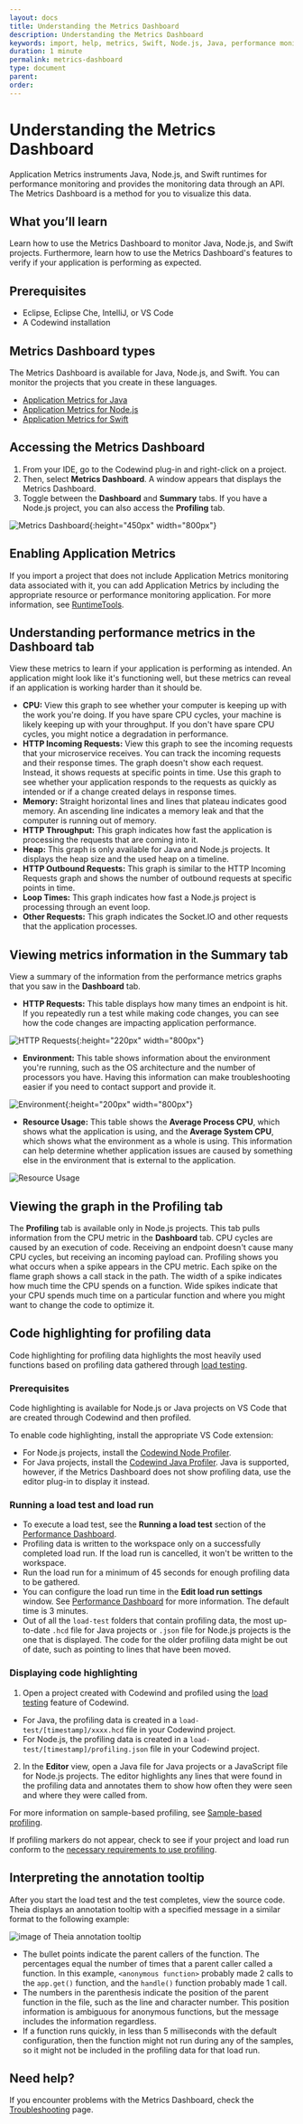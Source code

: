 ```yaml
---
layout: docs
title: Understanding the Metrics Dashboard
description: Understanding the Metrics Dashboard
keywords: import, help, metrics, Swift, Node.js, Java, performance monitoring, app monitor, dashboard, CPU, HTTP incoming requests, memory, HTTP throughput, Heap, HTTP outbound requests, loop times, other requests, run load, HTTP Requests, environment, resource usage, profiling, enabling, graph
duration: 1 minute
permalink: metrics-dashboard
type: document
parent:
order:
---
```


# Understanding the Metrics Dashboard

Application Metrics instruments Java, Node.js, and Swift runtimes for performance monitoring and provides the monitoring data through an API. The Metrics Dashboard is a method for you to visualize this data. 

## What you’ll learn

Learn how to use the Metrics Dashboard to monitor Java, Node.js, and Swift projects. Furthermore, learn how to use the Metrics Dashboard's features to verify if your application is performing as expected.  

## Prerequisites

* Eclipse, Eclipse Che, IntelliJ, or VS Code
* A Codewind installation

## Metrics Dashboard types

The Metrics Dashboard is available for Java, Node.js, and Swift. You can monitor the projects that you create in these languages.
* [Application Metrics for Java](https://developer.ibm.com/javasdk/application-metrics-java/)
* [Application Metrics for Node.js](https://developer.ibm.com/node/monitoring-post-mortem/application-metrics-node-js/)
* [Application Metrics for Swift](https://developer.ibm.com/swift/monitoring-diagnostics/application-metrics-for-swift/)

## Accessing the Metrics Dashboard

1. From your IDE, go to the Codewind plug-in and right-click on a project.
2. Then, select **Metrics Dashboard**. A window appears that displays the Metrics Dashboard.
3. Toggle between the **Dashboard** and **Summary** tabs. If you have a Node.js project, you can also access the **Profiling** tab.<br>

![Metrics Dashboard](images/metricsdashboard/metrics-dashboard.png){:height="450px" width="800px"}<br>

## Enabling Application Metrics

If you import a project that does not include Application Metrics monitoring data associated with it, you can add Application Metrics by including the appropriate resource or performance monitoring application. For more information, see [RuntimeTools](https://github.com/RuntimeTools/).

## Understanding performance metrics in the **Dashboard** tab

View these metrics to learn if your application is performing as intended. An application might look like it's functioning well, but these metrics can reveal if an application is working harder than it should be.
* **CPU:** View this graph to see whether your computer is keeping up with the work you're doing. If you have spare CPU cycles, your machine is likely keeping up with your throughput. If you don't have spare CPU cycles, you might notice a degradation in performance.
* **HTTP Incoming Requests:** View this graph to see the incoming requests that your microservice receives. You can track the incoming requests and their response times. The graph doesn't show each request. Instead, it shows requests at specific points in time. Use this graph to see whether your application responds to the requests as quickly as intended or if a change created delays in response times.
* **Memory:** Straight horizontal lines and lines that plateau indicates good memory. An ascending line indicates a memory leak and that the computer is running out of memory.
* **HTTP Throughput:** This graph indicates how fast the application is processing the requests that are coming into it.
* **Heap:** This graph is only available for Java and Node.js projects. It displays the heap size and the used heap on a timeline.
* **HTTP Outbound Requests:** This graph is similar to the HTTP Incoming Requests graph and shows the number of outbound requests at specific points in time.
* **Loop Times:** This graph indicates how fast a Node.js project is processing through an event loop.
* **Other Requests:** This graph indicates the Socket.IO and other requests that the application processes.

## Viewing metrics information in the **Summary** tab

View a summary of the information from the performance metrics graphs that you saw in the **Dashboard** tab.
* **HTTP Requests:** This table displays how many times an endpoint is hit. If you repeatedly run a test while making code changes, you can see how the code changes are impacting application performance.

![HTTP Requests](images/metricsdashboard/http-requests.png){:height="220px" width="800px"}

* **Environment:** This table shows information about the environment you're running, such as the OS architecture and the number of processors you have. Having this information can make troubleshooting easier if you need to contact support and provide it.

![Environment](images/metricsdashboard/environment.png){:height="200px" width="800px"}

* **Resource Usage:** This table shows the **Average Process CPU**, which shows what the application is using, and the **Average System CPU**, which shows what the environment as a whole is using. This information can help determine whether application issues are caused by something else in the environment that is external to the application.

![Resource Usage](images/performanceguide/viewing_metrics.png)

## Viewing the graph in the **Profiling** tab

The **Profiling** tab is available only in Node.js projects. This tab pulls information from the CPU metric in the **Dashboard** tab. CPU cycles are caused by an execution of code. Receiving an endpoint doesn't cause many CPU cycles, but receiving an incoming payload can. Profiling shows you what occurs when a spike appears in the CPU metric. Each spike on the flame graph shows a call stack in the path. The width of a spike indicates how much time the CPU spends on a function. Wide spikes indicate that your CPU spends much time on a particular function and where you might want to change the code to optimize it.

## Code highlighting for profiling data

Code highlighting for profiling data highlights the most heavily used functions based on profiling data gathered through [load testing](performance.html).

### Prerequisites
Code highlighting is available for Node.js or Java projects on VS Code that are created through Codewind and then profiled.

To enable code highlighting, install the appropriate VS Code extension:
- For Node.js projects, install the [Codewind Node Profiler](https://marketplace.visualstudio.com/items?itemName=IBM.codewind-node-profiler).
- For Java projects, install the [Codewind Java Profiler](https://marketplace.visualstudio.com/items?itemName=IBM.codewind-java-profiler). Java is supported, however, if the Metrics Dashboard does not show profiling data, use the editor plug-in to display it instead.

### Running a load test and load run
- To execute a load test, see the **Running a load test** section of the [Performance Dashboard](performance.html).
- Profiling data is written to the workspace only on a successfully completed load run. If the load run is cancelled, it won't be written to the workspace.
- Run the load run for a minimum of 45 seconds for enough profiling data to be gathered.
- You can configure the load run time in the **Edit load run settings** window. See [Performance Dashboard](performance.html) for more information. The default time is 3 minutes.
- Out of all the `load-test` folders that contain profiling data, the most up-to-date `.hcd` file for Java projects or `.json` file for Node.js projects is the one that is displayed. The code for the older profiling data might be out of date, such as pointing to lines that have been moved.

### Displaying code highlighting
1. Open a project created with Codewind and profiled using the [load testing](performance.html) feature of Codewind. 
- For Java, the profiling data is created in a `load-test/[timestamp]/xxxx.hcd` file in your Codewind project.
- For Node.js, the profiling data is created in a `load-test/[timestamp]/profiling.json` file in your Codewind project.
2. In the **Editor** view, open a Java file for Java projects or a JavaScript file for Node.js projects. The editor highlights any lines that were found in the profiling data and annotates them to show how often they were seen and where they were called from.

For more information on sample-based profiling, see [Sample-based profiling](https://www.ibm.com/support/knowledgecenter/en/SS3KLZ/com.ibm.java.diagnostics.healthcenter.doc/topics/profiling_using.html).

If profiling markers do not appear, check to see if your project and load run conform to the [necessary requirements to use profiling](troubleshooting.html#profiling-markers-do-not-appear).

## Interpreting the annotation tooltip

After you start the load test and the test completes, view the source code. Theia displays an annotation tooltip with a specified message in a similar format to the following example:

![image of Theia annotation tooltip](images/theia-annotation-tooltip.png)

- The bullet points indicate the parent callers of the function. The percentages equal the number of times that a parent caller called a function. In this example, `<anonymous function>` probably made 2 calls to the `app.get()` function, and the `handle()` function probably made 1 call.
- The numbers in the parenthesis indicate the position of the parent function in the file, such as the line and character number. This position information is ambiguous for anonymous functions, but the message includes the information regardless.
- If a function runs quickly, in less than 5 milliseconds with the default configuration, then the function might not run during any of the samples, so it might not be included in the profiling data for that load run.

## Need help?

If you encounter problems with the Metrics Dashboard, check the [Troubleshooting](troubleshooting.html#understanding-application-metrics) page.
